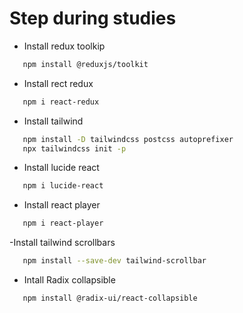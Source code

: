 # Step during studies

- Install redux toolkip

```bash
   npm install @reduxjs/toolkit
```

- Install rect redux

```bash
   npm i react-redux
```

- Install tailwind

```bash
   npm install -D tailwindcss postcss autoprefixer
   npx tailwindcss init -p
```

- Install lucide react

```bash
   npm i lucide-react
```

- Install react player

```bash
   npm i react-player
```

-Install tailwind scrollbars

```bash
   npm install --save-dev tailwind-scrollbar
```

- Intall Radix collapsible

```bash
   npm install @radix-ui/react-collapsible
```
